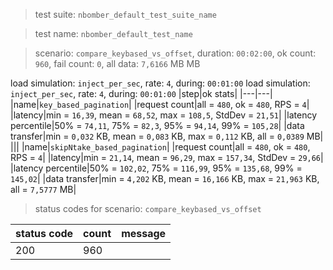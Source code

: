 > test suite: `nbomber_default_test_suite_name`

> test name: `nbomber_default_test_name`

> scenario: `compare_keybased_vs_offset`, duration: `00:02:00`, ok count: `960`, fail count: `0`, all data: `7,6166` MB MB

load simulation: `inject_per_sec`, rate: `4`, during: `00:01:00`
load simulation: `inject_per_sec`, rate: `4`, during: `00:01:00`
|step|ok stats|
|---|---|
|name|`key_based_pagination`|
|request count|all = `480`, ok = `480`, RPS = `4`|
|latency|min = `16,39`, mean = `68,52`, max = `108,5`, StdDev = `21,51`|
|latency percentile|50% = `74,11`, 75% = `82,3`, 95% = `94,14`, 99% = `105,28`|
|data transfer|min = `0,032` KB, mean = `0,083` KB, max = `0,112` KB, all = `0,0389` MB|
|||
|name|`skipNtake_based_pagination`|
|request count|all = `480`, ok = `480`, RPS = `4`|
|latency|min = `21,14`, mean = `96,29`, max = `157,34`, StdDev = `29,66`|
|latency percentile|50% = `102,02`, 75% = `116,99`, 95% = `135,68`, 99% = `145,02`|
|data transfer|min = `4,202` KB, mean = `16,166` KB, max = `21,963` KB, all = `7,5777` MB|
> status codes for scenario: `compare_keybased_vs_offset`

|status code|count|message|
|---|---|---|
|200|960||

